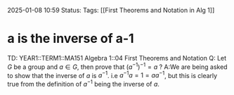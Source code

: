 2025-01-08 10:59
Status: 
Tags: [[First Theorems and Notation in Alg 1]]
# a is the inverse of a-1

TD: YEAR1::TERM1::MA151 Algebra 1::04 First Theorems and Notation
Q: Let $G$ be a group and $a\in G$, then prove that $(a^{-1})^{-1}=a$
?
A:We are being asked to show that the inverse of $a$ is $a^{-1}$.
i.e $a^{-1}a=1=aa^{-1}$, but this is clearly true from the definition of $a^{-1}$ being the inverse of $a$.
<!--ID: 1736334398942-->
